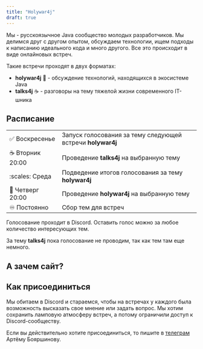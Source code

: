 ```yaml
---
title: "Holywar4j"
draft: true
---
```


Мы - русскоязычное Java сообщество молодых разработчиков.
Мы делимся друг с другом опытом, обсуждаем технологии, ищем подходы к написанию идеального кода и много другого. Все это происходит в виде онлайновых встреч.

Такие встречи проходят в двух форматах:
* **holywar4j** :japanese_ogre: - обсуждение технологий, находящихся в экосистеме Java 
* **talks4j** :coffee: - разговоры на тему тяжелой жизни современного IT-шника

## Расписание

|  |  |
|--------------------------------|-----------------------------------|
| :white_check_mark: Воскресенье | Запуск голосования за тему следующей встречи **holywar4j** |
| :coffee: Вторник 20:00         | Проведение **talks4j** на выбранную тему |
| :scales: Среда                 | Подведение итогов голосования за тему **holywar4j** |
| :japanese_ogre: Четверг 20:00  | Проведение **holywar4j** на выбранную тему |
| :infinity: Постоянно           | Сбор тем для встреч |

Голосование проходит в Discord. Оставить голос можно за любое количество интересующих тем.

За тему **talks4j** пока голосование не проводим, так как тем там еще немного.

## А зачем сайт?




## Как присоединиться

Мы обитаем в Discord и стараемся, чтобы на встречах у каждого была возможность высказать свое мнение или задать вопрос.
Мы хотим сохранить ламповую атмосферу встреч, а потому ограничили доступ к Discord-сообществу.

Если вы действительно хотите присоединиться, то пишите в [телеграм](https://t.me/boiarshinov) Артёму Бояршинову.
